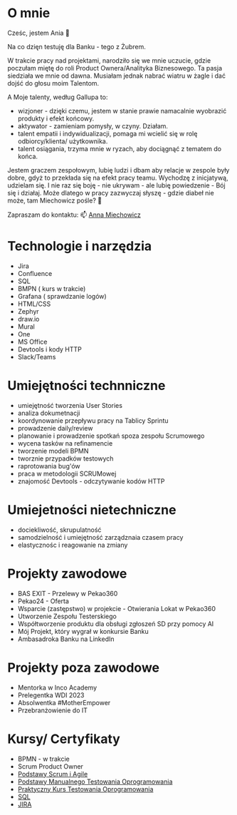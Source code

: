 # O mnie

Cześc, jestem Ania 👋

Na co dzięn testuję dla Banku - tego z Żubrem. 

W trakcie pracy nad projektami, narodziło się we mnie uczucie, gdzie poczułam miętę do roli Product Ownera/Analityka Biznesowego. 
Ta pasja siedziała we mnie od dawna. Musiałam jednak nabrać wiatru w żagle i dać dojść do głosu moim Talentom. 

A Moje talenty, według Gallupa to: 
* wizjoner - dzięki czemu, jestem w stanie prawie namacalnie wyobrazić produkty i efekt końcowy.
* aktywator - zamieniam pomysły, w czyny. Działam.
* talent empatii i indywidualizacji, pomaga mi wcielić się w rolę odbiorcy/klienta/ użytkownika.
* talent osiągania, trzyma mnie w ryzach, aby dociągnąć z tematem do końca. 

Jestem graczem zespołowym, lubię ludzi i dbam aby relacje w zespole były dobre, gdyż to przekłada się na efekt pracy teamu. 
Wychodzę z inicjatywą,  udzielam się. I nie raz się boję - nie ukrywam - ale lubię powiedzenie - Bój się i działaj. Może dlatego w pracy zazwyczaj słyszę - gdzie diabeł nie może, tam Miechowicz pośle? 🙂

Zapraszam do kontaktu:
📫 [Anna Miechowicz](https://www.linkedin.com/in/anna-miechowicz/)

# Technologie i narzędzia
* Jira
* Confluence
* SQL
* BMPN ( kurs w trakcie)
* Grafana ( sprawdzanie logów)
* HTML/CSS
* Zephyr
* draw.io
* Mural
* One
* MS Office
* Devtools i kody HTTP
* Slack/Teams

# Umiejętności technniczne
* umiejętność tworzenia User Stories
* analiza dokumetnacji 
* koordynowanie przepływu pracy na Tablicy Sprintu
* prowadzenie daily/review
* planowanie i prowadzenie spotkań spoza zespołu Scrumowego
* wycena tasków na refinamencie
* tworzenie modeli BPMN
* tworznie przypadków testowych
* raprotowania bug'ów
* praca w metodologii SCRUMowej
* znajomość Devtools - odczytywanie kodów HTTP

# Umiejetności nietechniczne
* dociekliwość, skrupulatność
* samodzielność i umiejętność zarządznaia czasem pracy
* elastycznośc i reagowanie na zmiany

# Projekty zawodowe
* BAS EXIT - Przelewy w Pekao360
* Pekao24 - Oferta
* Wsparcie (zastępstwo) w projekcie - Otwierania Lokat w Pekao360
* Utworzenie Zespołu Testerskiego
* Współtworzenie produktu dla obsługi zgłoszeń SD przy pomocy AI
* Mój Projekt, który wygrał w konkursie Banku 
* Ambasadroka Banku na LinkedIn

# Projekty poza zawodowe
* Mentorka w Inco Academy
* Prelegentka WDI 2023
* Absolwentka #MotherEmpower
* Przebranżowienie do IT
  
# Kursy/ Certyfikaty 
* BPMN - w trakcie
* Scrum Product Owner
* [Podstawy Scrum i Agile ](https://www.udemy.com/certificate/UC-0178b0b6-006f-4e96-b484-efdc82a77dae/)
* [Podstawy Manualnego Testowania Oprogramowania](https://www.udemy.com/certificate/UC-d62d5d1e-fd60-4e15-8ad9-99ef5a4b76cf/)
* [Praktyczny Kurs Testowania Oprogramowania](https://www.udemy.com/certificate/UC-79a62a03-9130-49bd-b6bc-e63200c57862/)
* [SQL](https://www.udemy.com/certificate/UC-f7d03661-637b-4816-ae02-3106145c355a/)
* [JIRA](https://www.udemy.com/certificate/UC-2b316b68-13f1-4faa-830c-d53df1e50e4b/)
